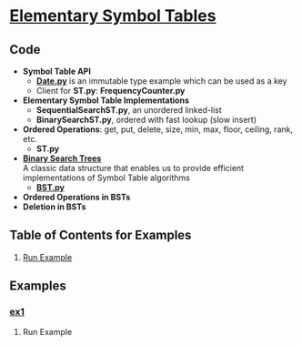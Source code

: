 # [Elementary Symbol Tables](http://algs4.cs.princeton.edu/31elementary/)

## Code
  * **Symbol Table API**     
    * [**Date.py**](../py/AlgsSedgewickWayne/Date.py) is an immutable type example which can be used as a key    
    * Client for **ST.py**: **FrequencyCounter.py**    
  * **Elementary Symbol Table Implementations**    
    * **SequentialSearchST.py**, an unordered linked-list    
    * **BinarySearchST.py**, ordered with fast lookup (slow insert)    
  * **Ordered Operations**: get, put, delete, size, min, max, floor, ceiling, rank, etc.    
    * **ST.py**    
  * [**Binary Search Trees**](http://algs4.cs.princeton.edu/32bst)    
    A classic data structure that enables us to provide efficient 
    implementations of Symbol Table algorithms
    * [**BST.py**](../py/AlgsSedgewickWayne/BST.py)    
  * **Ordered Operations in BSTs**    
  * **Deletion in BSTs**    

## Table of Contents for Examples
  1. [Run Example](#ex1)

## Examples 
### [ex1](#table-of-contents-for-examples)
1. Run Example
